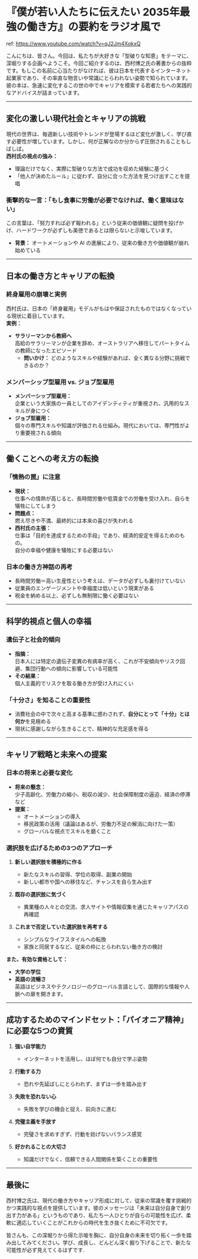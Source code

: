# 『僕が若い人たちに伝えたい 2035年最強の働き方』の要約をラジオ風で

ref: <https://www.youtube.com/watch?v=qJ2Jm4XokxQ>

こんにちは、皆さん。今回は、私たちが大好きな「型破りな知恵」をテーマに、深堀りする企画へようこそ。今回ご紹介するのは、西村博之氏の著書からの抜粋です。もしこの名前に心当たりがなければ、彼は日本を代表するインターネット起業家であり、その率直な物言いや常識にとらわれない姿勢で知られています。彼の本は、急速に変化するこの世の中でキャリアを模索する若者たちへの実践的なアドバイスが詰まっています。

---

## 変化の激しい現代社会とキャリアの挑戦

現代の世界は、毎週新しい技術やトレンドが登場するほど変化が激しく、学び直す必要性が増しています。しかし、何が正解なのか分からず圧倒されることもしばしば。  
**西村氏の視点の強み：**  

- 理論だけでなく、実際に型破りな方法で成功を収めた経験に基づく  
- 「他人が決めたルール」に従わず、自分に合った方法を見つけ出すことを提唱

### 衝撃的な一言：「もし食事に労働が必要でなければ、働く意味はない」

この言葉は、「努力すれば必ず報われる」という従来の価値観に疑問を投げかけ、ハードワークが必ずしも美徳であるとは限らないと示唆しています。  

- **背景：** オートメーションや AI の進展により、従来の働き方や価値観が崩れ始めている

---

## 日本の働き方とキャリアの転換

### 終身雇用の崩壊と実例

西村氏は、日本の「終身雇用」モデルがもはや保証されたものではなくなっている現状に着目しています。  
**実例：**  

- **サラリーマンから教師へ**  
  高給のサラリーマンが企業を辞め、オーストラリアへ移住してパートタイムの教師になったエピソード  
  - **問いかけ：** どのようなスキルや経験があれば、全く異なる分野に挑戦できるのか？

### メンバーシップ型雇用 vs. ジョブ型雇用

- **メンバーシップ型雇用：**  
  企業という大家族の一員としてのアイデンティティが重視され、汎用的なスキルが身につく  
- **ジョブ型雇用：**  
  個々の専門スキルや知識が評価される仕組み。現代においては、専門性がより重要視される傾向

---

## 働くことへの考え方の転換

### 「情熱の罠」に注意

- **現状：**  
  仕事への情熱が高じると、長時間労働や低賃金での労働を受け入れ、自らを犠牲にしてしまう  
- **問題点：**  
  燃え尽きや不満、最終的には本来の喜びが失われる  
- **西村氏の主張：**  
  仕事は「目的を達成するための手段」であり、経済的安定を得るためのもの。  
  自分の幸福や健康を犠牲にする必要はない

### 日本の働き方神話の再考

- 長時間労働＝高い生産性という考えは、データが必ずしも裏付けていない  
- 従業員のエンゲージメントや幸福度は低いという現実がある  
- 税金を納める以上、必ずしも無制限に働く必要はない

---

## 科学的視点と個人の幸福

### 遺伝子と社会的傾向

- **指摘：**  
  日本人には特定の遺伝子変異の有病率が高く、これが不安傾向やリスク回避、集団行動への傾向に影響している可能性  
- **その結果：**  
  個人主義的でリスクを取る働き方が受け入れにくい

### 「十分さ」を知ることの重要性

- 消費社会の中で次々と高まる基準に惑わされず、**自分にとって「十分」とは何か**を見極める  
- 現状に感謝しながら生きることで、精神的な充足感を得る

---

## キャリア戦略と未来への提案

### 日本の将来と必要な変化

- **将来の懸念：**  
  少子高齢化、労働力の縮小、税収の減少、社会保障制度の逼迫、経済の停滞など  
- **提案：**  
  - オートメーションの導入  
  - 移民政策の活用（議論はあるが、労働力不足の解消に向けた一策）  
  - グローバルな視点でスキルを磨くこと

### 選択肢を広げるための3つのアプローチ

1. **新しい選択肢を積極的に作る**  
   - 新たなスキルの習得、学位の取得、副業の開始  
   - 新しい都市や国への移住など、チャンスを自ら生み出す

2. **既存の選択肢に気づく**  
   - 異業種の人々との交流、求人サイトや情報収集を通じたキャリアパスの再確認

3. **これまで否定していた選択肢を再考する**  
   - シンプルなライフスタイルへの転換  
   - 家族と同居するなど、従来の枠にとらわれない働き方の検討

**また、有効な資格として：**  

- **大学の学位**  
- **英語の流暢さ**  
  英語はビジネスやテクノロジーのグローバル言語として、国際的な情報や人脈への扉を開きます。

---

## 成功するためのマインドセット：「パイオニア精神」に必要な5つの資質

1. **強い自学能力**  
   - インターネットを活用し、ほぼ何でも自分で学ぶ姿勢

2. **行動する力**  
   - 恐れや先延ばしにとらわれず、まずは一歩を踏み出す

3. **失敗を恐れない心**  
   - 失敗を学びの機会と捉え、前向きに進む

4. **完璧主義を手放す**  
   - 完璧さを求めすぎず、行動を妨げないバランス感覚

5. **好かれることの大切さ**  
   - 知識だけでなく、信頼できる人間関係を築くことの重要性

---

## 最後に

西村博之氏は、現代の働き方やキャリア形成に対して、従来の常識を覆す挑戦的かつ実践的な視点を提供しています。彼のメッセージは「未来は自分自身で創り出す力がある」というものであり、私たち一人ひとりが自らの可能性を広げ、柔軟に適応していくことがこれからの時代を生き抜くために不可欠です。

皆さんも、この深堀りから得た示唆を胸に、自分自身の未来を切り拓く一歩を踏み出してみてください。学び、成長し、どんどん深く掘り下げることで、新たな可能性が必ず見えてくるはずです.
